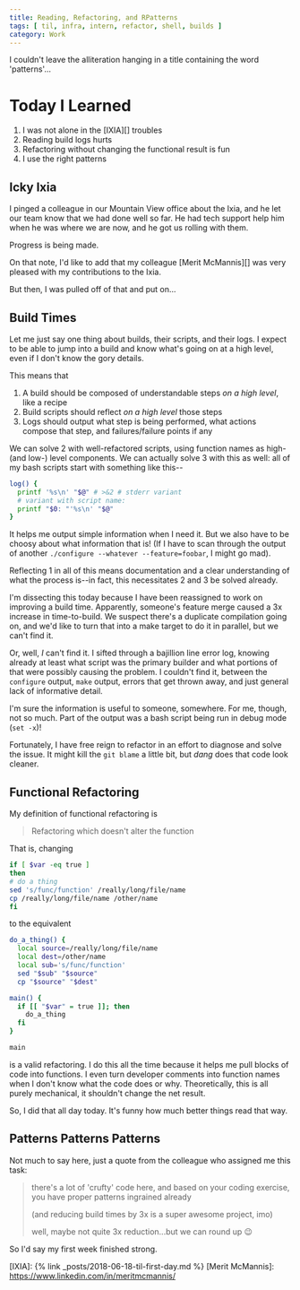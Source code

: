 ```yaml
---
title: Reading, Refactoring, and RPatterns
tags: [ til, infra, intern, refactor, shell, builds ]
category: Work
---
```


I couldn't leave the alliteration hanging in a title containing the word
'patterns'...

# Today I Learned

1. I was not alone in the [IXIA][] troubles
2. Reading build logs hurts
3. Refactoring without changing the functional result is fun
4. I use the right patterns

## Icky Ixia

I pinged a colleague in our Mountain View office about the Ixia, and he let our
team know that we had done well so far. He had tech support help him when he was
where we are now, and he got us rolling with them.

Progress is being made.

On that note, I'd like to add that my colleague [Merit McMannis][] was very
pleased with my contributions to the Ixia.

But then, I was pulled off of that and put on...

## Build Times

Let me just say one thing about builds, their scripts, and their logs. I expect
to be able to jump into a build and know what's going on at a high level,
even if I don't know the gory details.

This means that

1. A build should be composed of understandable steps *on a high level*, like a
recipe
2. Build scripts should reflect *on a high level* those steps
3. Logs should output what step is being performed, what actions compose that
step, and failures/failure points if any

We can solve 2 with well-refactored scripts, using function names as high- (and
low-) level components. We can actually solve 3 with this as well: all of my
bash scripts start with something like this--

```bash
log() {
  printf '%s\n' "$@" # >&2 # stderr variant
  # variant with script name:
  printf "$0: "'%s\n' "$@"
}
```

It helps me output simple information when I need it. But we also have to be
choosy about what information that is! (If I have to scan through the output of
another `./configure --whatever --feature=foobar`, I might go mad).

Reflecting 1 in all of this means documentation and a clear understanding of
what the process is--in fact, this necessitates 2 and 3 be solved already.

I'm dissecting this today because I have been reassigned to work on improving a
build time. Apparently, someone's feature merge caused a 3x increase in
time-to-build. We suspect there's a duplicate compilation going on, and we'd
like to turn that into a make target to do it in parallel, but we can't find it.

Or, well, *I* can't find it. I sifted through a bajillion line error log,
knowing already at least what script was the primary builder and what portions
of that were possibly causing the problem. I couldn't find it, between the
`configure` output, `make` output, errors that get thrown away, and just general
lack of informative detail.

I'm sure the information is useful to someone, somewhere. For me, though, not so
much. Part of the output was a bash script being run in debug mode (`set -x`)!

Fortunately, I have free reign to refactor in an effort to diagnose and solve
the issue. It might kill the `git blame` a little bit, but *dang* does that code
look cleaner.

## Functional Refactoring

My definition of functional refactoring is

> Refactoring which doesn't alter the function

That is, changing

```bash
if [ $var -eq true ]
then
# do a thing
sed 's/func/function' /really/long/file/name
cp /really/long/file/name /other/name
fi

```

to the equivalent

```bash
do_a_thing() {
  local source=/really/long/file/name
  local dest=/other/name
  local sub='s/func/function'
  sed "$sub" "$source"
  cp "$source" "$dest"

main() {
  if [[ "$var" = true ]]; then
    do_a_thing
  fi
}

main
```

is a valid refactoring. I do this all the time because it helps me pull blocks
of code into functions. I even turn developer comments into function names when
I don't know what the code does or why. Theoretically, this is all purely
mechanical, it shouldn't change the net result.

So, I did that all day today. It's funny how much better things read that way.

## Patterns Patterns Patterns

Not much to say here, just a quote from the colleague who assigned me this task:

> there's a lot of 'crufty' code here, and based on your coding exercise, you
> have proper patterns ingrained already
>
> (and reducing build times by 3x is a super awesome project, imo)
>
> well, maybe not quite 3x reduction...but we can round up :wink:

So I'd say my first week finished strong.

[IXIA]: {% link _posts/2018-06-18-til-first-day.md %}
[Merit McMannis]: https://www.linkedin.com/in/meritmcmannis/
